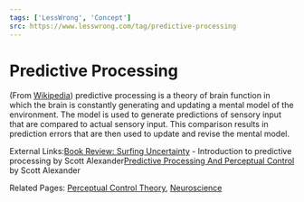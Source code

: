 ```yaml
---
tags: ['LessWrong', 'Concept']
src: https://www.lesswrong.com/tag/predictive-processing
---
```


# Predictive Processing
(From [Wikipedia](https://en.wikipedia.org/wiki/Predictive_coding)) predictive processing is a theory of brain function in which the brain is constantly generating and updating a mental model of the environment. The model is used to generate predictions of sensory input that are compared to actual sensory input. This comparison results in prediction errors that are then used to update and revise the mental model.

External Links:[Book Review: Surfing Uncertainty](https://slatestarcodex.com/2017/09/05/book-review-surfing-uncertainty/) - Introduction to predictive processing by Scott Alexander[Predictive Processing And Perceptual Control](https://slatestarcodex.com/2017/09/06/predictive-processing-and-perceptual-control/) by Scott Alexander

Related Pages: [Perceptual Control Theory](https://www.lesswrong.com/tag/perceptual-control-theory), [Neuroscience](https://www.lesswrong.com/tag/neuroscience)

